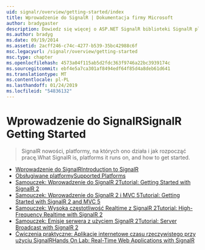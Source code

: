 ```yaml
---
uid: signalr/overview/getting-started/index
title: Wprowadzenie do SignalR | Dokumentacja firmy Microsoft
author: bradygaster
description: Dowiedz się więcej o ASP.NET SignalR biblioteki SignalR platformy ASP.NET jest nową biblioteką dla deweloperów platformy ASP.NET, która ułatwia opracowywanie funkcji sieci web w czasie rzeczywistym. SignalR umożliwia bi...
ms.author: bradyg
ms.date: 09/19/2014
ms.assetid: 2acff246-c74c-4277-b539-35bc42988c6f
msc.legacyurl: /signalr/overview/getting-started
msc.type: chapter
ms.openlocfilehash: 4573a04f115ab5d2fdc363f9746a22bc3939174c
ms.sourcegitcommit: ebf4e5a7ca301af8494edf64f85d4a8deb61d641
ms.translationtype: MT
ms.contentlocale: pl-PL
ms.lasthandoff: 01/24/2019
ms.locfileid: "54836132"
---
```

<a name="signalr-getting-started"></a><span data-ttu-id="3ade1-104">Wprowadzenie do SignalR</span><span class="sxs-lookup"><span data-stu-id="3ade1-104">SignalR Getting Started</span></span>
====================
> <span data-ttu-id="3ade1-105">SignalR nowości, platformy, na których ono działa i jak rozpocząć pracę.</span><span class="sxs-lookup"><span data-stu-id="3ade1-105">What SignalR is, platforms it runs on, and how to get started.</span></span>


- [<span data-ttu-id="3ade1-106">Wprowadzenie do SignalR</span><span class="sxs-lookup"><span data-stu-id="3ade1-106">Introduction to SignalR</span></span>](introduction-to-signalr.md)
- [<span data-ttu-id="3ade1-107">Obsługiwane platformy</span><span class="sxs-lookup"><span data-stu-id="3ade1-107">Supported Platforms</span></span>](supported-platforms.md)
- [<span data-ttu-id="3ade1-108">Samouczek: Wprowadzenie do SignalR 2</span><span class="sxs-lookup"><span data-stu-id="3ade1-108">Tutorial: Getting Started with SignalR 2</span></span>](tutorial-getting-started-with-signalr.md)
- [<span data-ttu-id="3ade1-109">Samouczek: Wprowadzenie do SignalR 2 i MVC 5</span><span class="sxs-lookup"><span data-stu-id="3ade1-109">Tutorial: Getting Started with SignalR 2 and MVC 5</span></span>](tutorial-getting-started-with-signalr-and-mvc.md)
- [<span data-ttu-id="3ade1-110">Samouczek: Wysoka częstotliwość Realtime z SignalR 2</span><span class="sxs-lookup"><span data-stu-id="3ade1-110">Tutorial: High-Frequency Realtime with SignalR 2</span></span>](tutorial-high-frequency-realtime-with-signalr.md)
- [<span data-ttu-id="3ade1-111">Samouczek: Emisje serwera z użyciem SignalR 2</span><span class="sxs-lookup"><span data-stu-id="3ade1-111">Tutorial: Server Broadcast with SignalR 2</span></span>](tutorial-server-broadcast-with-signalr.md)
- [<span data-ttu-id="3ade1-112">Ćwiczenia praktyczne: Aplikacje internetowe czasu rzeczywistego przy użyciu SignalR</span><span class="sxs-lookup"><span data-stu-id="3ade1-112">Hands On Lab: Real-Time Web Applications with SignalR</span></span>](real-time-web-applications-with-signalr.md)
